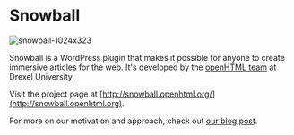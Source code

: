 # Snowball

![snowball-1024x323](https://cloud.githubusercontent.com/assets/900407/9153208/b5e98630-3e16-11e5-949b-dff333ff436c.png)

Snowball is a WordPress plugin that makes it possible for anyone to create immersive articles for the web. It's developed by the [openHTML team](http://openhtml.org) at Drexel University.

Visit the project page at [http://snowball.openhtml.org/](http://snowball.openhtml.org).

For more on our motivation and approach, check out [our blog post](http://thomaspark.co/2015/07/snowball-a-wordpress-plugin-for-storytelling-on-the-web/).

